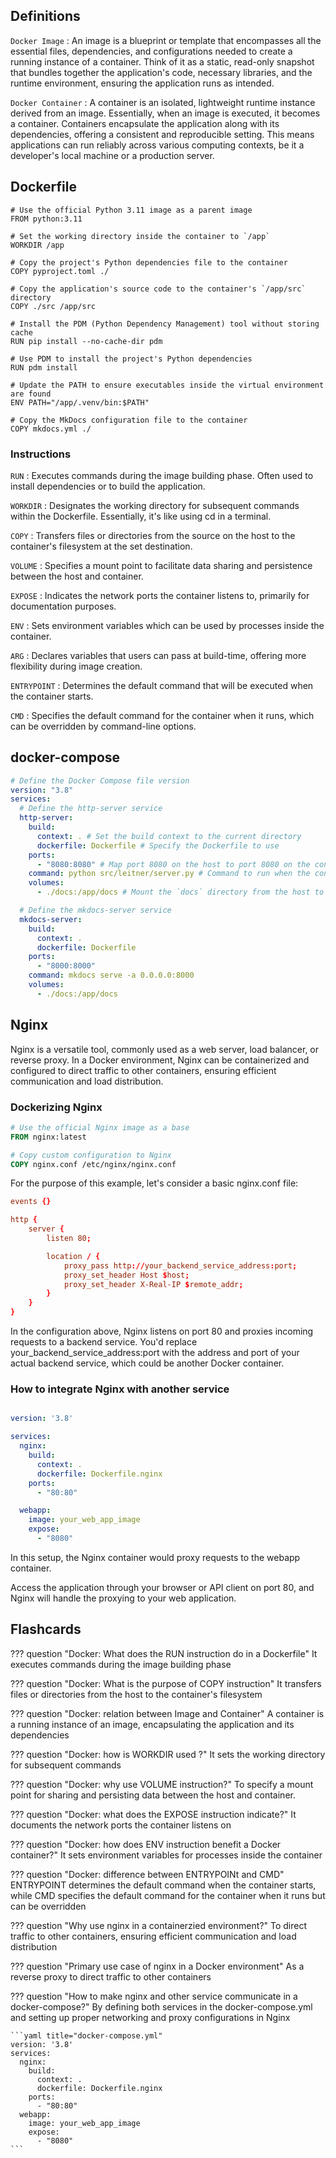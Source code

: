 ## Definitions

`Docker Image`
: An image is a blueprint or template that encompasses all the essential files, dependencies, and configurations needed to create a running instance of a container. Think of it as a static, read-only snapshot that bundles together the application's code, necessary libraries, and the runtime environment, ensuring the application runs as intended.

`Docker Container`
: A container is an isolated, lightweight runtime instance derived from an image. Essentially, when an image is executed, it becomes a container. Containers encapsulate the application along with its dependencies, offering a consistent and reproducible setting. This means applications can run reliably across various computing contexts, be it a developer's local machine or a production server.

## Dockerfile
```docker title="Dockerfile"
# Use the official Python 3.11 image as a parent image
FROM python:3.11

# Set the working directory inside the container to `/app`
WORKDIR /app

# Copy the project's Python dependencies file to the container
COPY pyproject.toml ./

# Copy the application's source code to the container's `/app/src` directory
COPY ./src /app/src

# Install the PDM (Python Dependency Management) tool without storing cache
RUN pip install --no-cache-dir pdm

# Use PDM to install the project's Python dependencies
RUN pdm install

# Update the PATH to ensure executables inside the virtual environment are found
ENV PATH="/app/.venv/bin:$PATH"

# Copy the MkDocs configuration file to the container
COPY mkdocs.yml ./
```

### Instructions

`RUN`
: Executes commands during the image building phase. Often used to install dependencies or to build the application.

`WORKDIR`
: Designates the working directory for subsequent commands within the Dockerfile. Essentially, it's like using cd in a terminal.

`COPY`
: Transfers files or directories from the source on the host to the container's filesystem at the set destination.

`VOLUME`
: Specifies a mount point to facilitate data sharing and persistence between the host and container.

`EXPOSE`
: Indicates the network ports the container listens to, primarily for documentation purposes.

`ENV`
: Sets environment variables which can be used by processes inside the container.

`ARG`
: Declares variables that users can pass at build-time, offering more flexibility during image creation.

`ENTRYPOINT`
: Determines the default command that will be executed when the container starts.

`CMD`
: Specifies the default command for the container when it runs, which can be overridden by command-line options.
## docker-compose

```yaml title="docker-compose.yml"
# Define the Docker Compose file version
version: "3.8"
services:
  # Define the http-server service
  http-server:
    build:
      context: . # Set the build context to the current directory
      dockerfile: Dockerfile # Specify the Dockerfile to use
    ports:
      - "8080:8080" # Map port 8080 on the host to port 8080 on the container
    command: python src/leitner/server.py # Command to run when the container starts
    volumes:
      - ./docs:/app/docs # Mount the `docs` directory from the host to `/app/docs` in the container

  # Define the mkdocs-server service
  mkdocs-server:
    build:
      context: .
      dockerfile: Dockerfile
    ports:
      - "8000:8000"
    command: mkdocs serve -a 0.0.0.0:8000
    volumes:
      - ./docs:/app/docs
```

## Nginx
Nginx is a versatile tool, commonly used as a web server, load balancer, or reverse proxy. In a Docker environment, Nginx can be containerized and configured to direct traffic to other containers, ensuring efficient communication and load distribution.

### Dockerizing Nginx

```dockerfile title="Dockerfile.nginx"
# Use the official Nginx image as a base
FROM nginx:latest

# Copy custom configuration to Nginx
COPY nginx.conf /etc/nginx/nginx.conf
```
For the purpose of this example, let's consider a basic nginx.conf file:

```conf title="nginx.conf"
events {}

http {
    server {
        listen 80;

        location / {
            proxy_pass http://your_backend_service_address:port;
            proxy_set_header Host $host;
            proxy_set_header X-Real-IP $remote_addr;
        }
    }
}
```

In the configuration above, Nginx listens on port 80 and proxies incoming requests to a backend service. You'd replace your_backend_service_address:port with the address and port of your actual backend service, which could be another Docker container.

### How to integrate Nginx with another service

```yaml title="docker-compose.yml"

version: '3.8'

services:
  nginx:
    build:
      context: .
      dockerfile: Dockerfile.nginx
    ports:
      - "80:80"

  webapp:
    image: your_web_app_image
    expose:
      - "8080"
```
In this setup, the Nginx container would proxy requests to the webapp container.

Access the application through your browser or API client on port 80, and Nginx will handle the proxying to your web application.

## Flashcards

??? question "Docker: What does the RUN instruction do in a Dockerfile"
    It executes commands during the image building phase

??? question "Docker: What is the purpose of COPY instruction"
    It transfers files or directories from the host to the container's filesystem

??? question "Docker: relation between Image and Container"
    A container is a running instance of an image, encapsulating the application and its dependencies

??? question "Docker: how is WORKDIR used ?"
    It sets the working directory for subsequent commands

??? question "Docker: why use VOLUME instruction?"
    To specify a mount point for sharing and persisting data between the host and container.

??? question "Docker: what does the EXPOSE instruction indicate?"
    It documents the network ports the container listens on

??? question "Docker: how does ENV instruction benefit a Docker container?"
     It sets environment variables for processes inside the container

??? question "Docker: difference between ENTRYPOINt and CMD"
    ENTRYPOINT determines the default command when the container starts, while CMD specifies the default command for the container when it runs but can be overridden

??? question "Why use nginx in a containerzied environment?"
    To direct traffic to other containers, ensuring efficient communication and load distribution

??? question "Primary use case of nginx in a Docker environment"
    As a reverse proxy to direct traffic to other containers

??? question "How to make nginx and other service communicate in a docker-compose?"
    By defining both services in the docker-compose.yml and setting up proper networking and proxy configurations in Nginx

    ```yaml title="docker-compose.yml"
    version: '3.8'
    services:
      nginx:
        build:
          context: .
          dockerfile: Dockerfile.nginx
        ports:
          - "80:80"
      webapp:
        image: your_web_app_image
        expose:
          - "8080"
    ```
